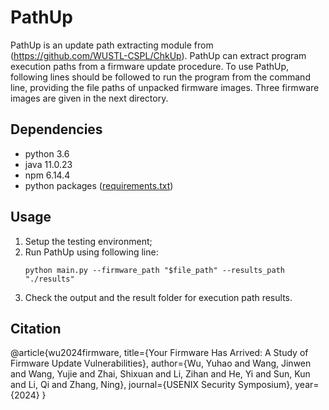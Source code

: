 # PathUp
PathUp is an update path extracting module from (https://github.com/WUSTL-CSPL/ChkUp). PathUp can extract program execution paths from a firmware update procedure. To use PathUp, following lines should be followed to run the program from the command line, providing the file paths of unpacked firmware images. Three firmware images are given in the next directory.

## Dependencies
- python 3.6
- java 11.0.23
- npm 6.14.4
- python packages ([requirements.txt](./requirements.txt))

## Usage
1. Setup the testing environment;
2. Run PathUp using following line:
    ```
    python main.py --firmware_path "$file_path" --results_path "./results"
    ```
3. Check the output and the result folder for execution path results.

## Citation
@article{wu2024firmware,
  title={Your Firmware Has Arrived: A Study of Firmware Update Vulnerabilities},
  author={Wu, Yuhao and Wang, Jinwen and Wang, Yujie and Zhai, Shixuan and Li, Zihan and He, Yi and Sun, Kun and Li, Qi and Zhang, Ning},
  journal={USENIX Security Symposium},
  year={2024}
}
